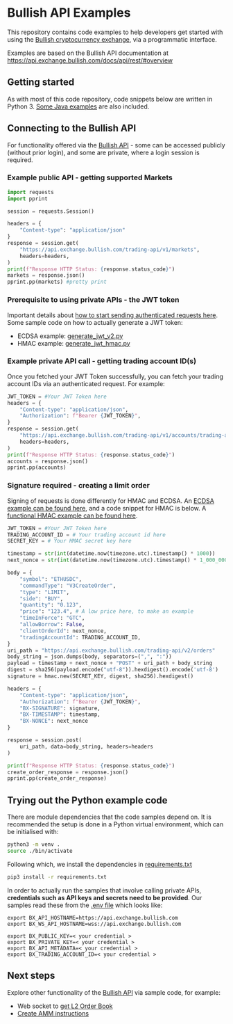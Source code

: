 
Bullish API Examples
===================

This repository contains code examples to help developers get started with using the [Bullish cryptocurrency exchange](https://exchange.bullish.com/), via a programmatic interface.

Examples are based on the Bullish API documentation at https://api.exchange.bullish.com/docs/api/rest/#overview 

Getting started
-------

As with most of this code repository, code snippets below are written in Python 3. [Some Java examples](ecdsa/java-examples/src/main/java/) are also included.

## Connecting to the Bullish API
For functionality offered via the [Bullish API](https://api.exchange.bullish.com/docs/api/rest/#overview) - some can be accessed publicly (without prior login), and some are private, where a login session is required.

### Example public API - getting supported Markets

```python
import requests
import pprint

session = requests.Session()

headers = {
    "Content-type": "application/json"
}
response = session.get(
    "https://api.exchange.bullish.com/trading-api/v1/markets",
    headers=headers,
)
print(f"Response HTTP Status: {response.status_code}")
markets = response.json()
pprint.pp(markets) #pretty print
```

### Prerequisite to using private APIs - the JWT token
Important details about [how to start sending authenticated requests here](https://api.exchange.bullish.com/docs/api/rest/trading-api/v2/#overview--how-to-send-authenticated-requests). Some sample code on how to actually generate a JWT token:
- ECDSA example: [generate_jwt_v2.py](ecdsa/rest/generate_jwt.py)
- HMAC example: [generate_jwt_hmac.py](hmac/rest/generate_jwt.py)

### Example private API call - getting trading account ID(s)
Once you fetched your JWT Token successfully, you can fetch your trading account IDs via an authenticated request. For example:
```python
JWT_TOKEN = #Your JWT Token here
headers = {
    "Content-type": "application/json",
    "Authorization": f"Bearer {JWT_TOKEN}",
}
response = session.get(
    "https://api.exchange.bullish.com/trading-api/v1/accounts/trading-accounts",
    headers=headers,
)
print(f"Response HTTP Status: {response.status_code}")
accounts = response.json()
pprint.pp(accounts)
```

### Signature required - creating a limit order
Signing of requests is done differently for HMAC and ECDSA. An [ECDSA example can be found here](ecdsa/rest/v2_endpoints/create_order.py), and a code snippet for HMAC is below. A [functional HMAC example can be found here](create_order_hmac_v2.py).
```python
JWT_TOKEN = #Your JWT Token here
TRADING_ACCOUNT_ID = # Your trading account id here
SECRET_KEY = # Your HMAC secret key here

timestamp = str(int(datetime.now(timezone.utc).timestamp() * 1000))
next_nonce = str(int(datetime.now(timezone.utc).timestamp() * 1_000_000))

body = {
    "symbol": "ETHUSDC",
    "commandType": "V3CreateOrder",
    "type": "LIMIT",
    "side": "BUY",
    "quantity": "0.123",
    "price": "123.4", # A low price here, to make an example
    "timeInForce": "GTC",
    "allowBorrow": False,
    "clientOrderId": next_nonce,
    "tradingAccountId": TRADING_ACCOUNT_ID,
}
uri_path = "https://api.exchange.bullish.com/trading-api/v2/orders"
body_string = json.dumps(body, separators=(",", ":"))
payload = timestamp + next_nonce + "POST" + uri_path + body_string
digest = sha256(payload.encode("utf-8")).hexdigest().encode('utf-8')
signature = hmac.new(SECRET_KEY, digest, sha256).hexdigest()

headers = {
    "Content-type": "application/json",
    "Authorization": f"Bearer {JWT_TOKEN}",
    "BX-SIGNATURE": signature,
    "BX-TIMESTAMP": timestamp,
    "BX-NONCE": next_nonce
}

response = session.post(
    uri_path, data=body_string, headers=headers
)

print(f"Response HTTP Status: {response.status_code}")
create_order_response = response.json()
pprint.pp(create_order_response)
```

Trying out the Python example code
-------
There are module dependencies that the code samples depend on. It is recommended the setup is done in a Python virtual environment, which can be initialised with:
```bash
python3 -m venv .
source ./bin/activate
```
Following which, we install the dependencies in [requirements.txt](requirements.txt)
```bash
pip3 install -r requirements.txt
```
In order to actually run the samples that involve calling private APIs, __credentials such as API keys and secrets need to be provided__. Our samples read these from the [.env file](.env) which looks like:
````
export BX_API_HOSTNAME=https://api.exchange.bullish.com
export BX_WS_API_HOSTNAME=wss://api.exchange.bullish.com

export BX_PUBLIC_KEY=< your credential >
export BX_PRIVATE_KEY=< your credential >
export BX_API_METADATA=< your credential >
export BX_TRADING_ACCOUNT_ID=< your credential >
````

Next steps
-----
Explore other functionality of the [Bullish API](https://api.exchange.bullish.com/docs/api/rest/#overview) via sample code, for example:
- Web socket to [get L2 Order Book](l2_orderbook_web_socket.py) 
- [Create AMM instructions](hmac/rest/create_amm_instruction_v2.py)